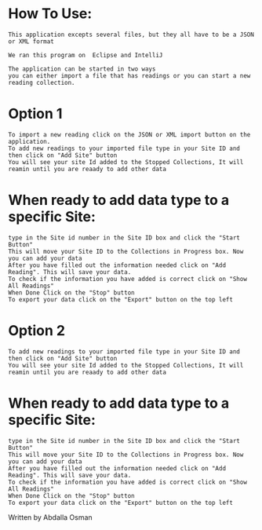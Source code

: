 # How To Use:
	This application excepts several files, but they all have to be a JSON or XML format
	
	We ran this program on  Eclipse and IntelliJ
	
	The application can be started in two ways 
	you can either import a file that has readings or you can start a new reading collection.
	
# Option 1
	To import a new reading click on the JSON or XML import button on the application.
	To add new readings to your imported file type in your Site ID and then click on "Add Site" button 
	You will see your site Id added to the Stopped Collections, It will reamin until you are reaady to add other data
	
# When ready to add data type to a specific Site:
	type in the Site id number in the Site ID box and click the "Start Button"
	This will move your Site ID to the Collections in Progress box. Now you can add your data
	After you have filled out the information needed click on "Add Reading". This will save your data.
	To check if the information you have added is correct click on "Show All Readings"
	When Done Click on the "Stop" button
	To export your data click on the "Export" button on the top left
      
# Option 2
	To add new readings to your imported file type in your Site ID and then click on "Add Site" button 
	You will see your site Id added to the Stopped Collections, It will reamin until you are reaady to add other data
	
# When ready to add data type to a specific Site:
	type in the Site id number in the Site ID box and click the "Start Button"
	This will move your Site ID to the Collections in Progress box. Now you can add your data
	After you have filled out the information needed click on "Add Reading". This will save your data.
	To check if the information you have added is correct click on "Show All Readings"
	When Done Click on the "Stop" button
	To export your data click on the "Export" button on the top left

			
Written by Abdalla Osman
